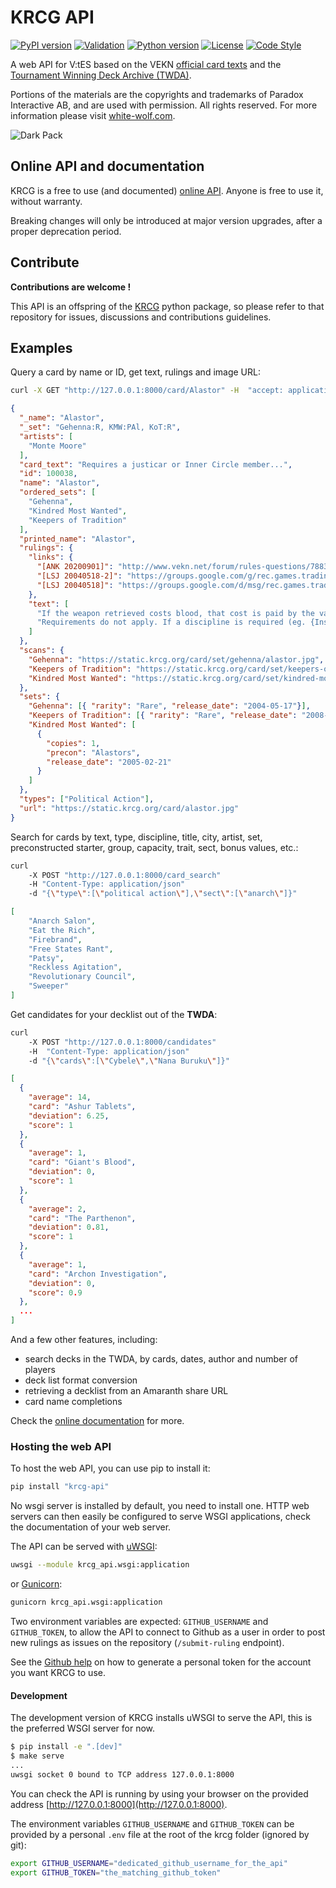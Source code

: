 # KRCG API

[![PyPI version](https://badge.fury.io/py/krcg-api.svg)](https://badge.fury.io/py/krcg-api)
[![Validation](https://github.com/lionel-panhaleux/krcg-api/actions/workflows/validation.yml/badge.svg)](https://github.com/lionel-panhaleux/krcg-api/actions/workflows/validation.yml)
[![Python version](https://img.shields.io/badge/python-3.8-blue)](https://www.python.org/downloads/)
[![License](https://img.shields.io/badge/License-MIT-blue)](https://opensource.org/licenses/MIT)
[![Code Style](https://img.shields.io/badge/code%20style-black-black)](https://github.com/psf/black)

A web API for V:tES based on
the VEKN [official card texts](http://www.vekn.net/card-lists)
and the [Tournament Winning Deck Archive (TWDA)](http://www.vekn.fr/decks/twd.htm).

Portions of the materials are the copyrights and trademarks of Paradox Interactive AB,
and are used with permission. All rights reserved.
For more information please visit [white-wolf.com](http://www.white-wolf.com).

![Dark Pack](dark-pack.png)

## Online API and documentation

KRCG is a free to use (and documented) [online API](https://api.krcg.org/).
Anyone is free to use it, without warranty.

Breaking changes will only be introduced at major version upgrades,
after a proper deprecation period.

## Contribute

**Contributions are welcome !**

This API is an offspring of the [KRCG](https://github.com/lionel-panhaleux/krcg)
python package, so please refer to that repository for issues, discussions
and contributions guidelines.

## Examples

Query a card by name or ID, get text, rulings and image URL:

```bash
curl -X GET "http://127.0.0.1:8000/card/Alastor" -H  "accept: application/json"
```

```json
{
  "_name": "Alastor",
  "_set": "Gehenna:R, KMW:PAl, KoT:R",
  "artists": [
    "Monte Moore"
  ],
  "card_text": "Requires a justicar or Inner Circle member...",
  "id": 100038,
  "name": "Alastor",
  "ordered_sets": [
    "Gehenna",
    "Kindred Most Wanted",
    "Keepers of Tradition"
  ],
  "printed_name": "Alastor",
  "rulings": {
    "links": {
      "[ANK 20200901]": "http://www.vekn.net/forum/rules-questions/78830-alastor-and-ankara-citadel#100653",
      "[LSJ 20040518-2]": "https://groups.google.com/g/rec.games.trading-cards.jyhad/c/4emymfUPwAM/m/JF_o7OOoCbkJ",
      "[LSJ 20040518]": "https://groups.google.com/d/msg/rec.games.trading-cards.jyhad/4emymfUPwAM/B2SCC7L6kuMJ"
    },
    "text": [
      "If the weapon retrieved costs blood, that cost is paid by the vampire chosen by the vote. [LSJ 20040518]",
      "Requirements do not apply. If a discipline is required (eg. {Inscription}) and the Alastor vampire does not have it, the inferior version is used. [ANK 20200901] [LSJ 20040518-2]"
    ]
  },
  "scans": {
    "Gehenna": "https://static.krcg.org/card/set/gehenna/alastor.jpg",
    "Keepers of Tradition": "https://static.krcg.org/card/set/keepers-of-tradition/alastor.jpg",
    "Kindred Most Wanted": "https://static.krcg.org/card/set/kindred-most-wanted/alastor.jpg"
  },
  "sets": {
    "Gehenna": [{ "rarity": "Rare", "release_date": "2004-05-17"}],
    "Keepers of Tradition": [{ "rarity": "Rare", "release_date": "2008-11-19"}],
    "Kindred Most Wanted": [
      {
        "copies": 1,
        "precon": "Alastors",
        "release_date": "2005-02-21"
      }
    ]
  },
  "types": ["Political Action"],
  "url": "https://static.krcg.org/card/alastor.jpg"
}
```

Search for cards by text, type, discipline, title, city, artist, set,
preconstructed starter, group, capacity, trait, sect, bonus values, etc.:

```bash
curl
    -X POST "http://127.0.0.1:8000/card_search"
    -H "Content-Type: application/json"
    -d "{\"type\":[\"political action\"],\"sect\":[\"anarch\"]}"
```

```json
[
    "Anarch Salon",
    "Eat the Rich",
    "Firebrand",
    "Free States Rant",
    "Patsy",
    "Reckless Agitation",
    "Revolutionary Council",
    "Sweeper"
]
```

Get candidates for your decklist out of the **TWDA**:

```bash
curl
    -X POST "http://127.0.0.1:8000/candidates"
    -H  "Content-Type: application/json"
    -d "{\"cards\":[\"Cybele\",\"Nana Buruku\"]}"
```

```json
[
  {
    "average": 14,
    "card": "Ashur Tablets",
    "deviation": 6.25,
    "score": 1
  },
  {
    "average": 1,
    "card": "Giant's Blood",
    "deviation": 0,
    "score": 1
  },
  {
    "average": 2,
    "card": "The Parthenon",
    "deviation": 0.81,
    "score": 1
  },
  {
    "average": 1,
    "card": "Archon Investigation",
    "deviation": 0,
    "score": 0.9
  },
  ...
]
```

And a few other features, including:

-   search decks in the TWDA, by cards, dates, author and number of players
-   deck list format conversion
-   retrieving a decklist from an Amaranth share URL
-   card name completions

Check the [online documentation](https://api.krcg.org/) for more.

### Hosting the web API

To host the web API, you can use pip to install it:

```bash
pip install "krcg-api"
```

No wsgi server is installed by default, you need to install one.
HTTP web servers can then easily be configured to serve WSGI applications,
check the documentation of your web server.

The API can be served with [uWSGI](https://uwsgi-docs.readthedocs.io):

```bash
uwsgi --module krcg_api.wsgi:application
```

or [Gunicorn](https://gunicorn.org):

```bash
gunicorn krcg_api.wsgi:application
```

Two environment variables are expected: `GITHUB_USERNAME` and `GITHUB_TOKEN`,
to allow the API to connect to Github as a user in order to post new rulings
as issues on the repository (`/submit-ruling` endpoint).

See the [Github help](https://help.github.com/en/github/authenticating-to-github/creating-a-personal-access-token-for-the-command-line)
on how to generate a personal token for the account you want KRCG to use.

#### Development

The development version of KRCG installs uWSGI to serve the API,
this is the preferred WSGI server for now.

```bash
$ pip install -e ".[dev]"
$ make serve
...
uwsgi socket 0 bound to TCP address 127.0.0.1:8000
```

You can check the API is running by using your browser
on the provided address [http://127.0.0.1:8000](http://127.0.0.1:8000).

The environment variables `GITHUB_USERNAME` and `GITHUB_TOKEN` can be provided
by a personal `.env` file at the root of the krcg folder (ignored by git):

```bash
export GITHUB_USERNAME="dedicated_github_username_for_the_api"
export GITHUB_TOKEN="the_matching_github_token"
```
